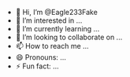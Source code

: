 - 👋 Hi, I’m @Eagle233Fake
- 👀 I’m interested in ...
- 🌱 I’m currently learning ...
- 💞️ I’m looking to collaborate on ...
- 📫 How to reach me ...
- 😄 Pronouns: ...
- ⚡ Fun fact: ...

<!---
Eagle233Fake/Eagle233Fake is a ✨ special ✨ repository because its `README.md` (this file) appears on your GitHub profile.
You can click the Preview link to take a look at your changes.
--->
